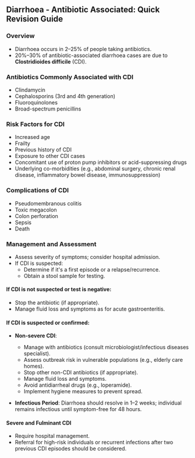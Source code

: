 ## Diarrhoea - Antibiotic Associated: Quick Revision Guide

### Overview
- Diarrhoea occurs in 2–25% of people taking antibiotics.
- 20%–30% of antibiotic-associated diarrhoea cases are due to **Clostridioides difficile** (CDI).

### Antibiotics Commonly Associated with CDI
- Clindamycin
- Cephalosporins (3rd and 4th generation)
- Fluoroquinolones
- Broad-spectrum penicillins

### Risk Factors for CDI
- Increased age
- Frailty
- Previous history of CDI
- Exposure to other CDI cases
- Concomitant use of proton pump inhibitors or acid-suppressing drugs
- Underlying co-morbidities (e.g., abdominal surgery, chronic renal disease, inflammatory bowel disease, immunosuppression)

### Complications of CDI
- Pseudomembranous colitis
- Toxic megacolon
- Colon perforation
- Sepsis
- Death

### Management and Assessment
- Assess severity of symptoms; consider hospital admission.
- If CDI is suspected:
  - Determine if it's a first episode or a relapse/recurrence.
  - Obtain a stool sample for testing.

#### If CDI is **not suspected** or test is **negative**:
- Stop the antibiotic (if appropriate).
- Manage fluid loss and symptoms as for acute gastroenteritis.

#### If CDI is **suspected or confirmed**:
- **Non-severe CDI**:
  - Manage with antibiotics (consult microbiologist/infectious diseases specialist).
  - Assess outbreak risk in vulnerable populations (e.g., elderly care homes).
  - Stop other non-CDI antibiotics (if appropriate).
  - Manage fluid loss and symptoms.
  - Avoid antidiarrheal drugs (e.g., loperamide).
  - Implement hygiene measures to prevent spread.
  
- **Infectious Period**: Diarrhoea should resolve in 1–2 weeks; individual remains infectious until symptom-free for 48 hours.

#### Severe and Fulminant CDI
- Require hospital management.
- Referral for high-risk individuals or recurrent infections after two previous CDI episodes should be considered.